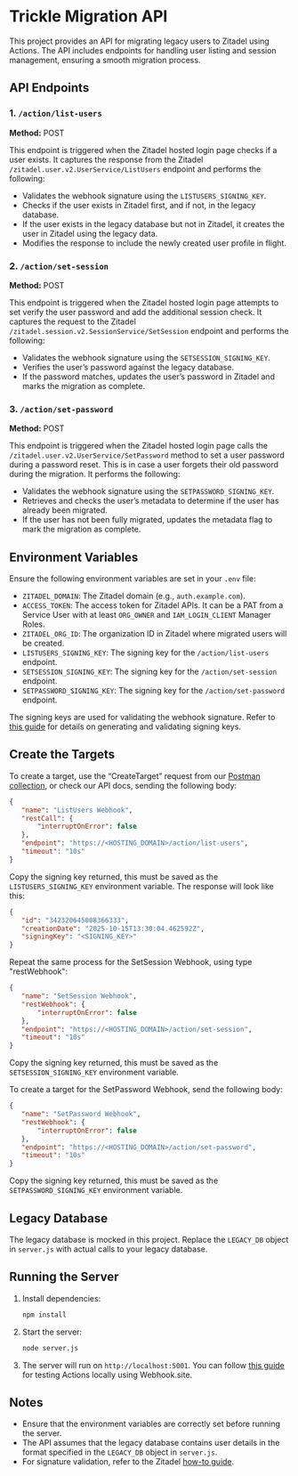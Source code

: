 # Trickle Migration API

This project provides an API for migrating legacy users to Zitadel using Actions. The API includes endpoints for handling user listing and session management, ensuring a smooth migration process.

## API Endpoints

### 1. `/action/list-users`
**Method:** POST

This endpoint is triggered when the Zitadel hosted login page checks if a user exists. It captures the response from the Zitadel `/zitadel.user.v2.UserService/ListUsers` endpoint and performs the following:

- Validates the webhook signature using the `LISTUSERS_SIGNING_KEY`.
- Checks if the user exists in Zitadel first, and if not, in the legacy database.
- If the user exists in the legacy database but not in Zitadel, it creates the user in Zitadel using the legacy data.
- Modifies the response to include the newly created user profile in flight.

### 2. `/action/set-session`
**Method:** POST

This endpoint is triggered when the Zitadel hosted login page attempts to set verify the user password and add the additional session check. It captures the request to the Zitadel `/zitadel.session.v2.SessionService/SetSession` endpoint and performs the following:

- Validates the webhook signature using the `SETSESSION_SIGNING_KEY`.
- Verifies the user’s password against the legacy database.
- If the password matches, updates the user’s password in Zitadel and marks the migration as complete.

### 3. `/action/set-password`
**Method:** POST

This endpoint is triggered when the Zitadel hosted login page calls the `/zitadel.user.v2.UserService/SetPassword` method to set a user password during a password reset. This is in case a user forgets their old password during the migration. It performs the following:

- Validates the webhook signature using the `SETPASSWORD_SIGNING_KEY`.
- Retrieves and checks the user’s metadata to determine if the user has already been migrated.
- If the user has not been fully migrated, updates the metadata flag to mark the migration as complete.

## Environment Variables

Ensure the following environment variables are set in your `.env` file:

- `ZITADEL_DOMAIN`: The Zitadel domain (e.g., `auth.example.com`).
- `ACCESS_TOKEN`: The access token for Zitadel APIs. It can be a PAT from a Service User with at least `ORG_OWNER` and `IAM_LOGIN_CLIENT` Manager Roles.
- `ZITADEL_ORG_ID`: The organization ID in Zitadel where migrated users will be created.
- `LISTUSERS_SIGNING_KEY`: The signing key for the `/action/list-users` endpoint.
- `SETSESSION_SIGNING_KEY`: The signing key for the `/action/set-session` endpoint.
- `SETPASSWORD_SIGNING_KEY`: The signing key for the `/action/set-password` endpoint.

The signing keys are used for validating the webhook signature. Refer to [this guide](https://help.zitadel.com/how-to-validate-zitadel-actions-v2-signature-with-node.js) for details on generating and validating signing keys.

## Create the Targets

To create a target, use the “CreateTarget” request from our [Postman collection](https://zitadel.com/docs/apis/introduction#postman-collection-beta), or check our API docs, sending the following body:

```json
{
   "name": "ListUsers Webhook",
   "restCall": {
       "interruptOnError": false
   },
   "endpoint": "https://<HOSTING_DOMAIN>/action/list-users",
   "timeout": "10s"
}
```

Copy the signing key returned, this must be saved as the `LISTUSERS_SIGNING_KEY` environment variable.
The response will look like this:

```json
{
   "id": "342320645008366333",
   "creationDate": "2025-10-15T13:30:04.462592Z",
   "signingKey": "<SIGNING_KEY>"
}
```

Repeat the same process for the SetSession Webhook, using type "restWebhook":

```json
{
   "name": "SetSession Webhook",
   "restWebhook": {
       "interruptOnError": false
   },
   "endpoint": "https://<HOSTING_DOMAIN>/action/set-session",
   "timeout": "10s"
}
```

Copy the signing key returned, this must be saved as the `SETSESSION_SIGNING_KEY` environment variable.

To create a target for the SetPassword Webhook, send the following body:

```json
{
   "name": "SetPassword Webhook",
   "restWebhook": {
       "interruptOnError": false
   },
   "endpoint": "https://<HOSTING_DOMAIN>/action/set-password",
   "timeout": "10s"
}
```

Copy the signing key returned, this must be saved as the `SETPASSWORD_SIGNING_KEY` environment variable.

## Legacy Database

The legacy database is mocked in this project. Replace the `LEGACY_DB` object in `server.js` with actual calls to your legacy database.

## Running the Server

1. Install dependencies:
   ```bash
   npm install
   ```

2. Start the server:
   ```bash
   node server.js
   ```

3. The server will run on `http://localhost:5001`. You can follow [this guide](https://zitadel.com/docs/guides/integrate/actions/webhook-site-setup) for testing Actions locally using Webhook.site.

## Notes

- Ensure that the environment variables are correctly set before running the server.
- The API assumes that the legacy database contains user details in the format specified in the `LEGACY_DB` object in `server.js`.
- For signature validation, refer to the Zitadel [how-to guide](https://help.zitadel.com/how-to-validate-zitadel-actions-v2-signature-with-node.js).